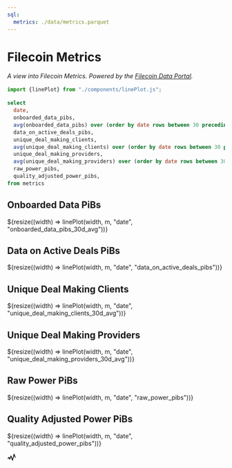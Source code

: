 ```yaml
---
sql:
  metrics: ./data/metrics.parquet
---
```


# Filecoin Metrics

_A view into Filecoin Metrics. Powered by the [Filecoin Data Portal](https://github.com/davidgasquez/filecoin-data-portal/)._

```js
import {linePlot} from "./components/linePlot.js";
```

```sql id=m
select
  date,
  onboarded_data_pibs,
  avg(onboarded_data_pibs) over (order by date rows between 30 preceding and current row) as onboarded_data_pibs_30d_avg,
  data_on_active_deals_pibs,
  unique_deal_making_clients,
  avg(unique_deal_making_clients) over (order by date rows between 30 preceding and current row) as unique_deal_making_clients_30d_avg,
  unique_deal_making_providers,
  avg(unique_deal_making_providers) over (order by date rows between 30 preceding and current row) as unique_deal_making_providers_30d_avg,
  raw_power_pibs,
  quality_adjusted_power_pibs,
from metrics
```

<div class="grid grid-cols-2">

  <div class="card">
    <h2> Onboarded Data PiBs </h2>
    ${resize((width) => linePlot(width, m, "date", "onboarded_data_pibs_30d_avg"))}
  </div>

  <div class="card">
    <h2> Data on Active Deals PiBs </h2>
    ${resize((width) => linePlot(width, m, "date", "data_on_active_deals_pibs"))}
  </div>

  <div class="card">
    <h2> Unique Deal Making Clients </h2>
    ${resize((width) => linePlot(width, m, "date", "unique_deal_making_clients_30d_avg"))}
  </div>

  <div class="card">
    <h2> Unique Deal Making Providers </h2>
    ${resize((width) => linePlot(width, m, "date", "unique_deal_making_providers_30d_avg"))}
  </div>

  <div class="card">
    <h2> Raw Power PiBs </h2>
    ${resize((width) => linePlot(width, m, "date", "raw_power_pibs"))}
  </div>

  <div class="card">
    <h2> Quality Adjusted Power PiBs </h2>
    ${resize((width) => linePlot(width, m, "date", "quality_adjusted_power_pibs"))}
  </div>

</div>

<a href="/"> <img src="logo.svg" width="20px"> </a>
